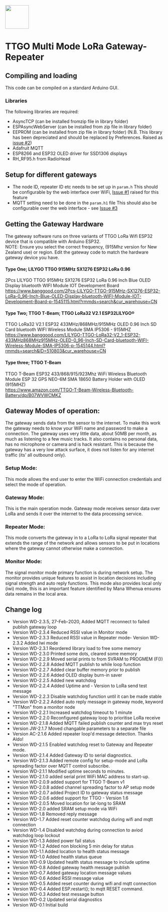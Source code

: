 <img src="https://github.com/aklciot/TTGO-Gateway-repeater/blob/master/InnovateAuckland_Medium.png" align="middle" height="75"/>

# TTGO Multi Mode LoRa Gateway-Repeater
## Compiling and loading
This code can be compiled on a standard Arduino GUI.
### Libraries
The following libraries are required:
- AsyncTCP (can be installed fromzip file in library folder)
- ESPAsyncWebServer (can be installed from zip file in library folder)
- EEPROM (can be installed from zip file in library folder) (N.B. This library has been depreciated and should be replaced by Preferences. Raised as [issue #2](https://github.com/aklciot/TTGO-Gateway-repeater/issues/2))
- Adafruit MQTT
- ESP8266 and ESP32 OLED driver for SSD1306 displays
- RH_RF95.h from RadioHead

## Setup for different gateways
* The node ID, repeater ID etc needs to be set up in `param.h`
This should be configurable by the web interface over WiFi, [Issue #1](https://github.com/aklciot/TTGO-Gateway-repeater/issues/1) raised for this feature
* MQTT setting need to be done in the `param.h1` file
This should also be configurable over the web interface - see [Issue #3](https://github.com/aklciot/TTGO-Gateway-repeater/issues/3)

## Getting the Gateway Hardware
The gateway software runs on three variants of TTGO LoRa Wifi ESP32 device that is compatible with Arduino ESP32.
<br>NOTE:  Ensure you select the correct frequency, (915Mhz version for New Zealand use) or region.
Edit the gateway code to match the hardware gateway device you have.

#### Type One; LILYGO TTGO 915MHz SX1276 ESP32 LoRa 0.96
2Pcs LILYGO TTGO 915MHz SX1276 ESP32 LoRa 0.96 Inch Blue OLED Display bluetooth WIFI Module IOT Development Board
https://www.banggood.com/2Pcs-LILYGO-TTGO-915MHz-SX1276-ESP32-LoRa-0_96-Inch-Blue-OLED-Display-bluetooth-WIFI-Module-IOT-Development-Board-p-1545115.html?rmmds=search&cur_warehouse=CN
<br>
#### Type Two;  TTGO T-Beam; TTGO LoRa32 V2.1 ESP32LILYGO® 
TTGO LoRa32 V2.1 ESP32 433MHz/868MHz/915MHz OLED 0.96 Inch SD Card bluetooth WIFI Wireless Module SMA IP5306 - 915MHZ
https://www.banggood.com/LILYGO-TTGO-LoRa32-V2_1-ESP32-433MHz868MHz915MHz-OLED-0_96-Inch-SD-Card-bluetooth-WIFI-Wireless-Module-SMA-IP5306-p-1545144.html?rmmds=search&ID=510803&cur_warehouse=CN
<br>
#### Type three;  TTGO T-Beam
TTGO T-Beam ESP32 433/868/915/923Mhz WiFi Wireless Bluetooth Module ESP 32 GPS NEO-6M SMA 18650 Battery Holder with OLED (915MHZ)<br>
https://www.amazon.com/TTGO-T-Beam-Wireless-Bluetooth-Battery/dp/B07WVWCMKZ

## Gateway Modes of operation:

The gateway sends data from the sensor to the internet.  To make this work the gateway needs to know your WiFi name and password to make a connection. The gateway uses very little data, about 50MB per month, as much as listening to a few music tracks.  It also contains no personal data, has no microphone or camera and is hack resistant. This is because the gateway has a very low attack surface, it does not listen for any internet traffic (its’ all outbound only).

### Setup Mode:
 This mode allows the end user to enter the WiFi connection credentials and select the mode of operation.

### Gateway Mode:
 This is the main operation mode.  Gateway mode receives sensor data over LoRa and sends it over the internet to the data processing service.

### Repeater Mode:
This mode converts the gateway in to a LoRa to LoRa signal repeater that extends the range of the network and allows sensors to be put in locations where the gateway cannot otherwise make a connection.

### Monitor Mode:
The signal monitor mode primary function is during network setup. The monitor provides unique features to assist in location decisions including signal strength and auto reply functions. This mode also provides local only (iwi) mode, this is an important feature identified by Mana Whenua ensures data remains in the local area.


## Change log
- Version WD-2.3.5, 27-Feb-2020, Added MQTT reconnect to failed publish gateway loop
- Version WD-2.3.4 Reduced RSSI value in Monitor mode
- Version WD-2.3.3 Reduced RSSI value in Repeater mode- Version WD-2.3.2 Added Iwi mode
- Version WD-2.3.1 Reordered library load to free some memory
- Version WD-2.3.0 Printed some dots, cleared some memory
- Version WD-2.2.9 Moved serial prints to from SVRAM to PROGMEM (F())
- Version WD-2.2.8 Added MQTT publish to while loop function
- Version WD-2.2.7 Added clear buffer memory prior to publish
- Version WD-2.2.6 Added OLED display burn-in saver
- Version WD-2.2.5 Added new watchdog
- Version WD-2.2.4 Added Uptime and - Version to LoRa send test message
- Version WD-2.2.3 Disable watchdog function until it can be made stable
- Version WD-2.2.2 Added auto reply message in gateway mode, keyword "TTMon" from a monitor node
- Version WD-2.2.1 Increased watchdog timeout to 1 minute
- Version WD-2.2.0 Reconfigured gateway loop to prioritise LoRa receive
- Version WD-2.1.8 Added MQTT failed publish counter and max trys reset
- Version JW-2.1.7 Moved changable parameters to a separate file
- Version AC-2.1.6 Added repeater loop'd message detection. Thanks Aldo!
- Version WD-2.1.5 Enabled watchdog reset to Gateway and Repeater mode.
- Version WD-2.1.4 Added Gateway ID to serial diagnostics.
- Version WD-2.1.3 Added remote config for setup-mode and LoRa spreading factor over MQTT control subscribe.
- Version WD-2.1.1 Modified uptime seconds to minutes.
- Version WD-2.1.0 added serial print WiFi MAC address to start-up.
- Version WD-2.0.9 added support for TTGO T-Beam v1
- Version WD-2.0.8 added channel spreading factor to AP setup mode
- Version WD-2.0.7 added Project ID to gateway status message
- Version WD-2.0.6 added support for TTGO - Version 1.6
- Version WD-2.0.5 Moved location for lat-long to SRAM
- Version WD-2.0 added SRAM setup mode via WiFi
- Version WD-1.8 Removed reply message
- Version WD-1.7 Added reset counter watchdog during wifi and mqtt connection
- Version WD-1.4 Disabled watchdog during connection to aviod watchdog loop lockout
- Version WD-1.3 Added power fail status
- Version WD-1.2 Added non blocking 5 min delay for status
- Version WD-1.1 Added location to health status message
- Version WD-1.0 Added health status queue
- Version WD-0.9 Updated health status message to include uptime
- Version WD-0.8 Added gateway health message publish
- Version WD-0.7 Added gateway location message values
- Version WD-0.6 Added RSSI message value
- Version WD-0.5 Added reset counter during wifi and mqtt connection
- Version WD-0.4 Added ESP.restart(); to mqtt RESET command.
- Version WD-0.3 Added test message button
- Version WD-0.2 Updated serial diagnostics
- Version WD-0.1 Initial build
